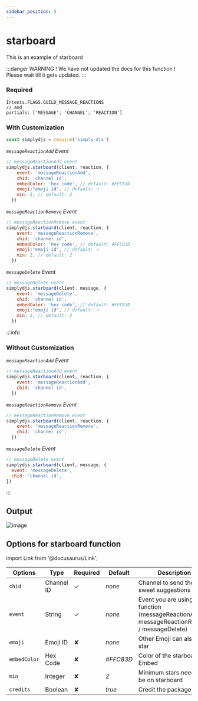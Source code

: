 ```yaml
---
sidebar_position: 5
---
```


# starboard
This is an example of starboard

:::danger WARNING !
We have not updated the docs for this function ! Please wait till it gets updated.
:::

### Required
```
Intents.FLAGS.GUILD_MESSAGE_REACTIONS
// and
partials: ['MESSAGE', 'CHANNEL', 'REACTION']
```

### With Customization
```js
const simplydjs = require('simply-djs')
```

_`messageReactionAdd` Event_
```js
// messageReactionAdd event
simplydjs.starboard(client, reaction, {
    event: 'messageReactionAdd',
    chid: 'channel id',
    embedColor: 'hex code', // default: #FFC83D
    emoji:"emoji id", // default: ⭐
    min: 2, // default: 2
  })
```

_`messageReactionRemove` Event_
```js
// messageReactionRemove event
simplydjs.starboard(client, reaction, {
    event: 'messageReactionRemove',
    chid: 'channel id',
    embedColor: 'hex code', // default: #FFC83D
    emoji:"emoji id", // default: ⭐
    min: 2, // default: 2
  })
```

_`messageDelete` Event_
```js
// messageDelete event
simplydjs.starboard(client, message, {
    event: 'messageDelete',
    chid: 'channel id',
    embedColor: 'hex code', // default: #FFC83D
    emoji:"emoji id", // default: ⭐
    min: 2, // default: 2
  })
```

:::info
### Without Customization

_`messageReactionAdd` Event_
```js
// messageReactionAdd event
simplydjs.starboard(client, reaction, {
    event: 'messageReactionAdd',
    chid: 'channel id',
  })
```

_`messageReactionRemove` Event_
```js
// messageReactionRemove event
simplydjs.starboard(client, reaction, {
    event: 'messageReactionRemove',
    chid: 'channel id',
  })
  ```

_`messageDelete` Event_
  ```js
// messageDelete event
simplydjs.starboard(client, message, {
    event: 'messageDelete',
    chid: 'channel id',
  })
```
:::

## Output
![image](https://user-images.githubusercontent.com/71836991/129900817-becb2c35-5ad5-44fd-972f-4a9dcafb0551.png)

## Options for starboard function
import Link from '@docusaurus/Link';

<div style={{textAlign: 'center'}}>

| Options     | Type    | Required | Default | Description |
| ----------- | ----------- | ----------- | ----------- | ----------- |
| `chid` | <Link to="https://developer.mozilla.org/en-US/docs/Web/JavaScript/Reference/Global_Objects/String">Channel ID</Link> | ✓ | *none* | Channel to send the sweet suggestions |
| `event` | <Link to="https://developer.mozilla.org/en-US/docs/Web/JavaScript/Reference/Global_Objects/String">String</Link> | ✓ | *none* | Event you are using the function (messageReactionAdd / messageReactionRemove / messageDelete) |
| `emoji` | <Link to="https://discord.js.org/#/docs/main/stable/class/Emoji">Emoji ID</Link> | ✘ | *none* | Other Emoji can also be a star |
| `embedColor`|<Link to="https://developer.mozilla.org/en-US/docs/Web/JavaScript/Reference/Global_Objects/String">Hex Code</Link>| ✘ | *#FFC83D* | Color of the starboard Embed |
| `min`|<Link to="https://developer.mozilla.org/en-US/docs/Web/JavaScript/Reference/Global_Objects/Number">Integer</Link>| ✘ | *2* | Minimum stars needed to be on starboard |
| `credits`|<Link to="https://developer.mozilla.org/en-US/docs/Web/JavaScript/Reference/Global_Objects/Boolean">Boolean</Link>| ✘ | *true* | Credit the package |

</div>